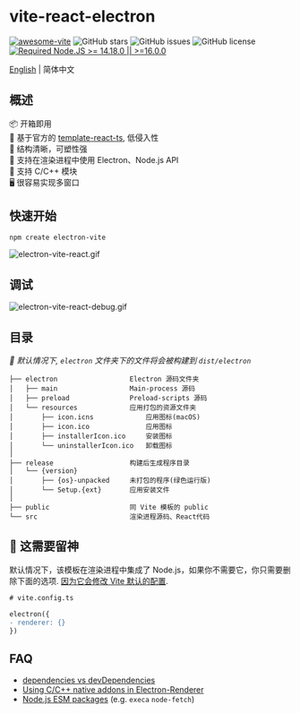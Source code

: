 # vite-react-electron

[![awesome-vite](https://awesome.re/mentioned-badge.svg)](https://github.com/vitejs/awesome-vite)
![GitHub stars](https://img.shields.io/github/stars/caoxiemeihao/vite-react-electron?color=fa6470)
![GitHub issues](https://img.shields.io/github/issues/caoxiemeihao/vite-react-electron?color=d8b22d)
![GitHub license](https://img.shields.io/github/license/caoxiemeihao/vite-react-electron)
[![Required Node.JS >= 14.18.0 || >=16.0.0](https://img.shields.io/static/v1?label=node&message=14.18.0%20||%20%3E=16.0.0&logo=node.js&color=3f893e)](https://nodejs.org/about/releases)

[English](README.md) | 简体中文

## 概述

📦 开箱即用  
🎯 基于官方的 [template-react-ts](https://github.com/vitejs/vite/tree/main/packages/create-vite/template-react-ts), 低侵入性  
🌱 结构清晰，可塑性强  
💪 支持在渲染进程中使用 Electron、Node.js API  
🔩 支持 C/C++ 模块  
🖥 很容易实现多窗口  

## 快速开始

```sh
npm create electron-vite
```

![electron-vite-react.gif](https://github.com/electron-vite/electron-vite-react/blob/main/public/electron-vite-react.gif?raw=true)

## 调试

![electron-vite-react-debug.gif](https://github.com/electron-vite/electron-vite-react/blob/main/public/electron-vite-react-debug.gif?raw=true)

## 目录

*🚨 默认情况下, `electron` 文件夹下的文件将会被构建到 `dist/electron`*

```tree
├── electron                  Electron 源码文件夹
│   ├── main                  Main-process 源码
│   ├── preload               Preload-scripts 源码
│   └── resources             应用打包的资源文件夹
│       ├── icon.icns             应用图标(macOS)
│       ├── icon.ico              应用图标
│       ├── installerIcon.ico     安装图标
│       └── uninstallerIcon.ico   卸载图标
│
├── release                   构建后生成程序目录
│   └── {version}
│       ├── {os}-unpacked     未打包的程序(绿色运行版)
│       └── Setup.{ext}       应用安装文件
│
├── public                    同 Vite 模板的 public
└── src                       渲染进程源码、React代码
```


## 🚨 这需要留神

默认情况下，该模板在渲染进程中集成了 Node.js，如果你不需要它，你只需要删除下面的选项. [因为它会修改 Vite 默认的配置](https://github.com/electron-vite/vite-plugin-electron/tree/main/packages/electron-renderer#config-presets-opinionated).

```diff
# vite.config.ts

electron({
- renderer: {}
})
```

## FAQ

- [dependencies vs devDependencies](https://github.com/electron-vite/vite-plugin-electron/tree/main/packages/electron-renderer#dependencies-vs-devdependencies)
- [Using C/C++ native addons in Electron-Renderer](https://github.com/electron-vite/vite-plugin-electron/tree/main/packages/electron-renderer#load-nodejs-cc-native-modules)
- [Node.js ESM packages](https://github.com/electron-vite/vite-plugin-electron/tree/main/packages/electron-renderer#nodejs-esm-packages) (e.g. `execa` `node-fetch`)
